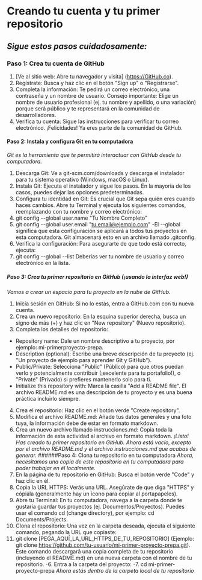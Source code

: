 # __Creando tu cuenta y tu primer repositorio__
## _Sigue estos pasos cuidadosamente:_
### **Paso 1: Crea tu cuenta de GitHub**
 1. [Ve al sitio web: Abre tu navegador y visita] (https://GitHub.co).
 2. Regístrate: Busca y haz clic en el botón "Sign up" o "Registrarse".
 3. Completa la información: Te pedirá un correo electrónico, una contraseña y un nombre de usuario.
  Consejo importante: Elige un nombre de usuario profesional (ej. tu nombre y apellido, o
una variación) porque será público y te representará en la comunidad de desarrolladores.
4. Verifica tu cuenta: Sigue las instrucciones para verificar tu correo electrónico.
¡Felicidades! Ya eres parte de la comunidad de GitHub.
#### **Paso 2: Instala y configura Git en tu computadora**
 _Git es la herramienta que te permitirá interactuar con GitHub desde tu computadora._
1. Descarga Git: Ve a git-scm.com/downloads y descarga el instalador para tu sistema operativo
(Windows, macOS o Linux).
2. Instala Git: Ejecuta el instalador y sigue los pasos. En la mayoría de los casos, puedes dejar las
opciones predeterminadas.
3. Configura tu identidad en Git: Es crucial que Git sepa quién eres cuando haces cambios. Abre tu
Terminal y ejecuta los siguientes comandos, reemplazando con tu nombre y correo electrónico:
4. git config --global user.name "Tu Nombre Completo"
5. git config --global user.email "tu.email@ejemplo.com"
 -El --global significa que esta configuración se aplicará a todos tus proyectos en esta
computadora. Git almacenará esto en un archivo llamado .gitconfig.
6. Verifica la configuración: Para asegurarte de que todo está correcto, ejecuta:
7. git config --global --list
Deberías ver tu nombre de usuario y correo electrónico en la lista.
##### **Paso 3: Crea tu primer repositorio en GitHub (¡usando la interfaz web!)**
 _Vamos a crear un espacio para tu proyecto en la nube de GitHub._
1. Inicia sesión en GitHub: Si no lo estás, entra a GitHub.com con tu nueva cuenta.
2. Crea un nuevo repositorio: En la esquina superior derecha, busca un signo de más (+) y haz clic en
"New repository" (Nuevo repositorio).
3. Completa los detalles del repositorio:
- Repository name: Dale un nombre descriptivo a tu proyecto, por ejemplo: mi-primerproyecto-prepa.
- Description (optional): Escribe una breve descripción de tu proyecto (ej. "Un proyecto de
ejemplo para aprender Git y GitHub").
- Public/Private: Selecciona "Public" (Público) para que otros puedan verlo y
potencialmente contribuir (¡excelente para tu portafolio!), o "Private" (Privado) si prefieres
mantenerlo solo para ti.
- Initialize this repository with: Marca la casilla "Add a README file". El archivo
README.md es una descripción de tu proyecto y es una buena práctica incluirlo siempre.
4. Crea el repositorio: Haz clic en el botón verde "Create repository".
5. Modifica el archivo README.md: Añade tus datos generales y una foto tuya, la información debe
de estar en formato markdown.
6. Crea un nuevo archivo llamado instrucciones.md: Copia toda la información de esta actividad al
archivo en formato markdown.
_¡Listo! Has creado tu primer repositorio en GitHub. Ahora está vacío, excepto por el archivo README.md y
el archivo instrucciones.md que acabas de generar._
######Paso 4: Clona tu repositorio en tu computadora
 _Ahora, necesitamos una copia de este repositorio en tu computadora para poder trabajar en él localmente._
1. En la página de tu repositorio en GitHub: Busca el botón verde "Code" y haz clic en él.
2. Copia la URL HTTPS: Verás una URL. Asegúrate de que diga "HTTPS" y cópiala (generalmente
hay un icono para copiar al portapapeles).
3. Abre tu Terminal: En tu computadora, navega a la carpeta donde te gustaría guardar tus proyectos
(ej. Documentos/Proyectos). Puedes usar el comando cd (change directory), por ejemplo: cd
Documents/Projects.
4. Clona el repositorio: Una vez en la carpeta deseada, ejecuta el siguiente comando, pegando la URL
que copiaste:
5. git clone [PEGA_AQUÍ_LA_URL_HTTPS_DE_TU_REPOSITORIO]
(Ejemplo: git clone https://github.com/tu-usuario/mi-primer-proyecto-prepa.git). Este comando
descargará una copia completa de tu repositorio (incluyendo el README.md) en una nueva carpeta
con el nombre de tu repositorio.
-6. Entra a la carpeta del proyecto:
-7. cd mi-primer-proyecto-prepa
_Ahora estás dentro de la carpeta local de tu repositorio_

